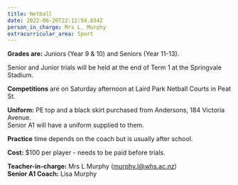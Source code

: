 ```yaml
---
title: Netball
date: 2022-06-26T22:12:54.834Z
person_in_charge: Mrs L. Murphy
extracurricular_area: Sport
---
```

**Grades are:** Juniors (Year 9 & 10) and Seniors (Year 11-13).

Senior and Junior trials will be held at the end of Term 1 at the Springvale Stadium.


**Competitions** are on Saturday afternoon at Laird Park Netball Courts in Peat St.

**Uniform:** PE top and a black skirt purchased from Andersons, 184 Victoria Avenue.  
Senior A1 will have a uniform supplied to them.

**Practice** time depends on the coach but is usually after school.

**Cost:** $100 per player - needs to be paid before trials.

**Teacher-in-charge:** Mrs L Murphy (murphy.l@whs.ac.nz)  
**Senior A1 Coach:** Lisa Murphy